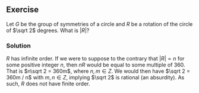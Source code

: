 ## Exercise
Let $G$ be the group of symmetries of a circle and $R$ be a rotation of the circle of $\sqrt 2$ degrees. What is $|R|$?

### Solution
$R$ has infinite order. If we were to suppose to the contrary that $|R| = n$ for some positive integer $n$, then $nR$ would be equal to some multiple of $360$. That is $n\sqrt 2 = 360m$, where $n,m \in Z$. We would then have $\sqrt 2 = 360m / n$ with $m,n\in Z$, implying $\sqrt 2$ is rational (an absurdity). As such, $R$ does not have finite order.
